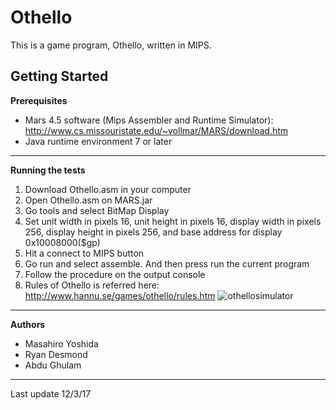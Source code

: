Othello
==============================
This is a game program, Othello, written in MIPS.

Getting Started
-----------------
**Prerequisites** 
- Mars 4.5 software (Mips Assembler and Runtime Simulator): http://www.cs.missouristate.edu/~vollmar/MARS/download.htm
- Java runtime environment 7 or later
--------------------
**Running the tests** 
1.  Download Othello.asm in your computer
2.	Open Othello.asm on MARS.jar
3.	Go tools and select BitMap Display
4.	Set unit width in pixels 16, unit height in pixels 16, display width in pixels 256, display height in pixels 256, and base address for display 0x10008000($gp)
5.	Hit a connect to MIPS button
6.	Go run and select assemble. And then press run the current program
7.	Follow the procedure on the output console
8.	Rules of Othello is referred here: http://www.hannu.se/games/othello/rules.htm 
![othellosimulator](https://user-images.githubusercontent.com/33169818/33527125-fce0b2ac-d810-11e7-9297-ace302f02b47.gif)


---------------
**Authors** 
- Masahiro Yoshida
- Ryan Desmond
- Abdu Ghulam
----------------
Last update 12/3/17
